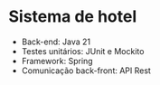 # Sistema de hotel
- Back-end: Java 21
- Testes unitários: JUnit e Mockito
- Framework: Spring
- Comunicação back-front: API Rest
